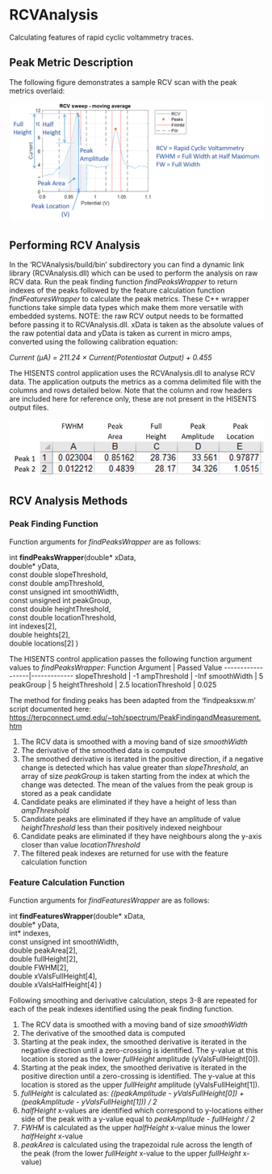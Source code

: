 # RCVAnalysis
Calculating features of rapid cyclic voltammetry traces.

## Peak Metric Description
The following figure demonstrates a sample RCV scan with the peak metrics overlaid:  

![GitHub Logo](/images/metrics.png)

## Performing RCV Analysis
In the ‘RCVAnalysis/build/bin’ subdirectory you can find a dynamic link library (RCVAnalysis.dll) which can be used to perform the analysis on raw RCV data. Run the peak finding function *findPeaksWrapper* to return indexes of the peaks followed by the feature calculation function *findFeaturesWrapper* to calculate the peak metrics. These C++ wrapper functions take simple data types which make them more versatile with embedded systems.
NOTE: the raw RCV output needs to be formatted before passing it to RCVAnalysis.dll. xData is taken as the absolute values of the raw potential data and yData is taken as current in micro amps, converted using the following calibration equation:
  
*Current (μA) = 211.24 × Current(Potentiostat Output) + 0.455*
  
The HISENTS control application uses the RCVAnalysis.dll to analyse RCV data. The application outputs the metrics as a comma delimited file with the columns and rows detailed below. Note that the column and row headers are included here for reference only, these are not present in the HISENTS output files.

![GitHub Logo](/images/headers.PNG)

## RCV Analysis Methods
### Peak Finding Function
Function arguments for *findPeaksWrapper* are as follows:  
  
int **findPeaksWrapper**(double* xData,  
double* yData,  
const double slopeThreshold,  
const double ampThreshold,  
const unsigned int smoothWidth,  
const unsigned int peakGroup,  
const double heightThreshold,  
const double locationThreshold,  
int indexes[2],  
double heights[2],  
double locations[2] )

The HISENTS control application passes the following function argument values to *findPeaksWrapper*:
Function Argument | Passed Value
------------------|-------------
slopeThreshold | -1
ampThreshold | -Inf
smoothWidth | 5
peakGroup | 5
heightThreshold | 2.5
locationThreshold | 0.025

The method for finding peaks has been adapted from the ‘findpeaksxw.m’ script documented here: https://terpconnect.umd.edu/~toh/spectrum/PeakFindingandMeasurement.htm 
1. The RCV data is smoothed with a moving band of size *smoothWidth*
1. The derivative of the smoothed data is computed
1. The smoothed derivative is iterated in the positive direction, if a negative change is detected which has value greater than *slopeThreshold*, an array of size *peakGroup* is taken starting from the index at which the change was detected. The mean of the values from the peak group is stored as a peak candidate
1. Candidate peaks are eliminated if they have a height of less than *ampThreshold*
1. Candidate peaks are eliminated if they have an amplitude of value *heightThreshold* less than their positively indexed neighbour
1. Candidate peaks are eliminated if they have neighbours along the y-axis closer than value *locationThreshold*
1. The filtered peak indexes are returned for use with the feature calculation function

### Feature Calculation Function
Function arguments for *findFeaturesWrapper* are as follows:  
  
int **findFeaturesWrapper**(double* xData,  
double* yData,  
int* indexes,  
const unsigned int smoothWidth,  
double peakArea[2],  
double fullHeight[2],  
double FWHM[2],  
double xValsFullHeight[4],  
double xValsHalfHeight[4] )

Following smoothing and derivative calculation, steps 3-8 are repeated for each of the peak indexes identified using the peak finding function.
1. The RCV data is smoothed with a moving band of size *smoothWidth*
1. The derivative of the smoothed data is computed
1. Starting at the peak index, the smoothed derivative is iterated in the negative direction until a zero-crossing is identified. The y-value at this location is stored as the lower *fullHeight* amplitude (yValsFullHeight[0]).
1. Starting at the peak index, the smoothed derivative is iterated in the positive direction until a zero-crossing is identified. The y-value at this location is stored as the upper *fullHeight* amplitude (yValsFullHeight[1]).
1. *fullHeight* is calculated as: *((peakAmplitude - yValsFullHeight[0]) + (peakAmplitude - yValsFullHeight[1])) / 2*
1. *halfHeight* x-values are identified which correspond to y-locations either side of the peak with a y-value equal to *peakAmplitude - fullHeight / 2*
1. *FWHM* is calculated as the upper *halfHeight* x-value minus the lower *halfHeight* x-value
1. *peakArea* is calculated using the trapezoidal rule across the length of the peak (from the lower *fullHeight* x-value to the upper *fullHeight* x-value)
